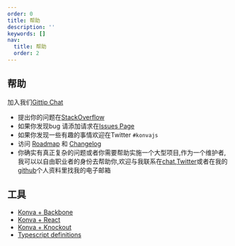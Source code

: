 ```yaml
---
order: 0
title: 帮助
description: ''
keywords: []
nav:
  title: 帮助
  order: 2
---
```


## 帮助
加入我们[Gittip Chat](https://gitter.im/konvajs/konva)  

* 提出你的问题在[StackOverflow](https://stackoverflow.com/questions/tagged/konvajs)
* 如果你发现bug 请添加请求在[Issues Page](https://github.com/konvajs/konva/issues)
* 如果你发现一些有趣的事情欢迎在Twitter `#konvajs`  
* 访问 [Roadmap](https://github.com/konvajs/konva/wiki) 和 [Changelog](https://github.com/konvajs/konva/blob/master/CHANGELOG.md)  
* 你确实有真正复杂的问题或者你需要帮助实施一个大型项目,作为一个维护者,我可以以自由职业者的身份去帮助你,欢迎与我联系在[chat](https://gitter.im/konvajs/konva),[Twitter](https://twitter.com/lavrton)或者在我的[github](https://github.com/lavrton)个人资料里找我的电子邮箱

## 工具

* [Konva + Backbone](https://github.com/lavrton/backbone.konvaview)
* [Konva + React](https://github.com/lavrton/react-konva/)
* [Konva + Knockout](https://github.com/mcintyre321/knockout-konva)
* [Typescript definitions](https://github.com/konvajs/konva/blob/master/resources/konva.d.ts)

